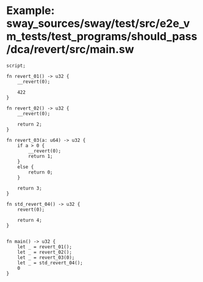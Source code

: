 # Example: sway_sources/sway/test/src/e2e_vm_tests/test_programs/should_pass/dca/revert/src/main.sw

```sway
script;

fn revert_01() -> u32 {
    __revert(0);

    422
}

fn revert_02() -> u32 {
    __revert(0);
 
    return 2;
}

fn revert_03(a: u64) -> u32 {
    if a > 0 {
        __revert(0);
        return 1;
    }
    else {
        return 0;
    }
 
    return 3;
}

fn std_revert_04() -> u32 {
    revert(0);

    return 4;
}


fn main() -> u32 {
    let _ = revert_01();
    let _ = revert_02();
    let _ = revert_03(0);
    let _ = std_revert_04();
    0
}




```
